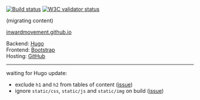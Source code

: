 [![Build status](https://travis-ci.org/inwardmovement/inwardmovement.github.io.svg?branch=source)](https://travis-ci.org/inwardmovement/inwardmovement.github.io)
[![W3C validator status](https://img.shields.io/badge/W3C-check-blue.svg)](https://validator.w3.org/check?uri=https://inwardmovement.github.io/)  

(migrating content)  

[inwardmovement.github.io](https://inwardmovement.github.io/)

Backend: [Hugo](https://gohugo.io/)  
Frontend: [Bootstrap](http://getbootstrap.com/)  
Hosting: [GitHub](https://pages.github.com/)  

---

waiting for Hugo update:  
- exclude `h1` and `h2` from tables of content ([issue](https://github.com/gohugoio/hugo/issues/1778))
- ignore `static/css`, `static/js` and `static/img` on build ([issue](https://github.com/gohugoio/hugo/issues/1559#issuecomment-368063562))
